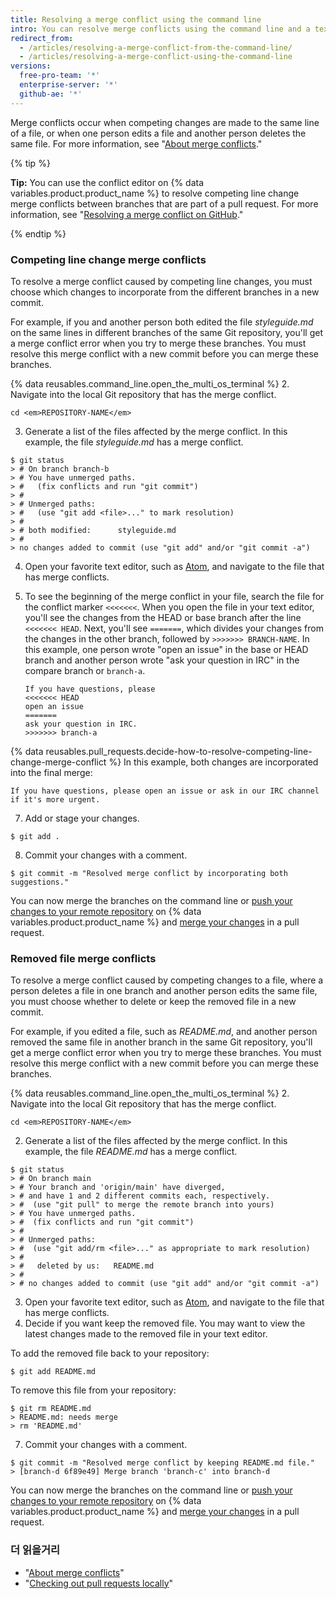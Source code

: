 ```yaml
---
title: Resolving a merge conflict using the command line
intro: You can resolve merge conflicts using the command line and a text editor.
redirect_from:
  - /articles/resolving-a-merge-conflict-from-the-command-line/
  - /articles/resolving-a-merge-conflict-using-the-command-line
versions:
  free-pro-team: '*'
  enterprise-server: '*'
  github-ae: '*'
---
```


Merge conflicts occur when competing changes are made to the same line of a file, or when one person edits a file and another person deletes the same file. For more information, see "[About merge conflicts](/articles/about-merge-conflicts/)."

{% tip %}

**Tip:** You can use the conflict editor on {% data variables.product.product_name %} to resolve competing line change merge conflicts between branches that are part of a pull request. For more information, see "[Resolving a merge conflict on GitHub](/articles/resolving-a-merge-conflict-on-github)."

{% endtip %}

### Competing line change merge conflicts

To resolve a merge conflict caused by competing line changes, you must choose which changes to incorporate from the different branches in a new commit.

For example, if you and another person both edited the file _styleguide.md_ on the same lines in different branches of the same Git repository, you'll get a merge conflict error when you try to merge these branches. You must resolve this merge conflict with a new commit before you can merge these branches.

{% data reusables.command_line.open_the_multi_os_terminal %}
2. Navigate into the local Git repository that has the merge conflict.
  ```shell
  cd <em>REPOSITORY-NAME</em>
  ```
3. Generate a list of the files affected by the merge conflict. In this example, the file *styleguide.md* has a merge conflict.
  ```shell
  $ git status
  > # On branch branch-b
  > # You have unmerged paths.
  > #   (fix conflicts and run "git commit")
  > #
  > # Unmerged paths:
  > #   (use "git add <file>..." to mark resolution)
  > #
  > # both modified:      styleguide.md
  > #
  > no changes added to commit (use "git add" and/or "git commit -a")
  ```
4. Open your favorite text editor, such as [Atom](https://atom.io/), and navigate to the file that has merge conflicts.
5. To see the beginning of the merge conflict in your file, search the file for the conflict marker `<<<<<<<`. When you open the file in your text editor, you'll see the changes from the HEAD or base branch after the line `<<<<<<< HEAD`. Next, you'll see `=======`, which divides your changes from the changes in the other branch, followed by `>>>>>>> BRANCH-NAME`. In this example, one person wrote "open an issue" in the base or HEAD branch and another person wrote "ask your question in IRC" in the compare branch or `branch-a`.

    ```
    If you have questions, please
    <<<<<<< HEAD
    open an issue
    =======
    ask your question in IRC.
    >>>>>>> branch-a
    ```
{% data reusables.pull_requests.decide-how-to-resolve-competing-line-change-merge-conflict %} In this example, both changes are incorporated into the final merge:

  ```shell
  If you have questions, please open an issue or ask in our IRC channel if it's more urgent.
  ```
7. Add or stage your changes.
  ```shell
  $ git add .
  ```
8. Commit your changes with a comment.
  ```shell
  $ git commit -m "Resolved merge conflict by incorporating both suggestions."
  ```

You can now merge the branches on the command line or [push your changes to your remote repository](/articles/pushing-commits-to-a-remote-repository/) on {% data variables.product.product_name %} and [merge your changes](/articles/merging-a-pull-request/) in a pull request.

### Removed file merge conflicts

To resolve a merge conflict caused by competing changes to a file, where a person deletes a file in one branch and another person edits the same file, you must choose whether to delete or keep the removed file in a new commit.

For example, if you edited a file, such as *README.md*, and another person removed the same file in another branch in the same Git repository, you'll get a merge conflict error when you try to merge these branches. You must resolve this merge conflict with a new commit before you can merge these branches.

{% data reusables.command_line.open_the_multi_os_terminal %}
2. Navigate into the local Git repository that has the merge conflict.
  ```shell
  cd <em>REPOSITORY-NAME</em>
  ```
2. Generate a list of the files affected by the merge conflict. In this example, the file *README.md* has a merge conflict.
  ```shell
  $ git status
  > # On branch main
  > # Your branch and 'origin/main' have diverged,
  > # and have 1 and 2 different commits each, respectively.
  > #  (use "git pull" to merge the remote branch into yours)
  > # You have unmerged paths.
  > #  (fix conflicts and run "git commit")
  > #
  > # Unmerged paths:
  > #  (use "git add/rm <file>..." as appropriate to mark resolution)
  > #
  > #   deleted by us:   README.md
  > #
  > # no changes added to commit (use "git add" and/or "git commit -a")
  ```
3. Open your favorite text editor, such as [Atom](https://atom.io/), and navigate to the file that has merge conflicts.
6. Decide if you want keep the removed file. You may want to view the latest changes made to the removed file in your text editor.

 To add the removed file back to your repository:
  ```shell
  $ git add README.md
  ```
 To remove this file from your repository:
  ```shell
  $ git rm README.md
  > README.md: needs merge
  > rm 'README.md'
  ```
7. Commit your changes with a comment.
  ```shell
  $ git commit -m "Resolved merge conflict by keeping README.md file."
  > [branch-d 6f89e49] Merge branch 'branch-c' into branch-d
  ```

You can now merge the branches on the command line or [push your changes to your remote repository](/articles/pushing-commits-to-a-remote-repository/) on {% data variables.product.product_name %} and [merge your changes](/articles/merging-a-pull-request/) in a pull request.

### 더 읽을거리

- "[About merge conflicts](/articles/about-merge-conflicts)"
- "[Checking out pull requests locally](/articles/checking-out-pull-requests-locally/)"
